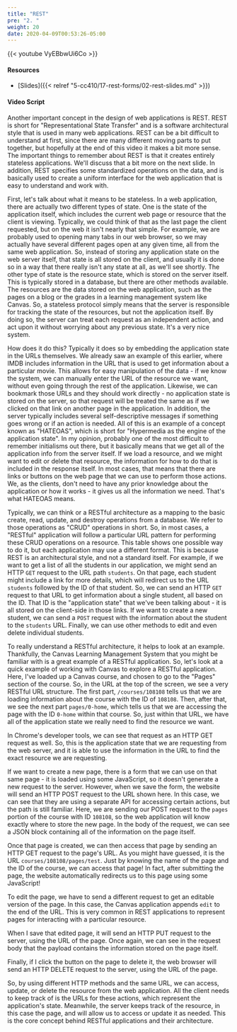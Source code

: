 ```yaml
---
title: "REST"
pre: "2. "
weight: 20
date: 2020-04-09T00:53:26-05:00
---
```


{{< youtube VyEBbwUi6Co >}}

#### Resources

* [Slides]({{< relref "5-cc410/17-rest-forms/02-rest-slides.md" >}})

#### Video Script

Another important concept in the design of web applications is REST. REST is short for "Representational State Transfer" and is a software architectural style that is used in many web applications. REST can be a bit difficult to understand at first, since there are many different moving parts to put together, but hopefully at the end of this video it makes a bit more sense. The important things to remember about REST is that it creates entirely stateless applications. We'll discuss that a bit more on the next slide. In addition, REST specifies some standardized operations on the data, and is basically used to create a uniform interface for the web application that is easy to understand and work with.

First, let's talk about what it means to be stateless. In a web application, there are actually two different types of state. One is the state of the application itself, which includes the current web page or resource that the client is viewing. Typically, we could think of that as the last page the client requested, but on the web it isn't nearly that simple. For example, we are probably used to opening many tabs in our web browser, so we may actually have several different pages open at any given time, all from the same web application. So, instead of storing any application state on the web server itself, that state is all stored on the client, and usually it is done so in a way that there really isn't any state at all, as we'll see shortly. The other type of state is the resource state, which is stored on the server itself. This is typically stored in a database, but there are other methods available. The resources are the data stored on the web application, such as the pages on a blog or the grades in a learning management system like Canvas. So, a stateless protocol simply means that the server is responsible for tracking the state of the resources, but not the application itself. By doing so, the server can treat each request as an independent action, and act upon it without worrying about any previous state. It's a very nice system.

How does it do this? Typically it does so by embedding the application state in the URLs themselves. We already saw an example of this earlier, where IMDB includes information in the URL that is used to get information about a particular movie. This allows for easy manipulation of the data - if we know the system, we can manually enter the URL of the resource we want, without even going through the rest of the application. Likewise, we can bookmark those URLs and they should work directly - no application state is stored on the server, so that request will be treated the same as if we clicked on that link on another page in the application. In addition, the server typically includes several self-descriptive messages if something goes wrong or if an action is needed. All of this is an example of a concept known as "HATEOAS", which is short for "Hypermedia as the engine of the application state". In my opinion, probably one of the most difficult to remember initialisms out there, but it basically means that we get all of the application info from the server itself. If we load a resource, and we might want to edit or delete that resource, the information for how to do that is included in the response itself. In most cases, that means that there are links or buttons on the web page that we can use to perform those actions. We, as the clients, don't need to have any prior knowledge about the application or how it works - it gives us all the information we need. That's what HATEOAS means.

Typically, we can think or a RESTful architecture as a mapping to the basic create, read, update, and destroy operations from a database. We refer to those operations as "CRUD" operations in short. So, in most cases, a "RESTful" application will follow a particular URL pattern for performing these CRUD operations on a resource. This table shows one possible way to do it, but each application may use a different format. This is because REST is an architectural style, and not a standard itself. For example, if we want to get a list of all the students in our application, we might send an HTTP `GET` request to the URL path `students`. On that page, each student might include a link for more details, which will redirect us to the URL `students` followed by the ID of that student. So, we can send an HTTP `GET` request to that URL to get information about a single student, all based on the ID. That ID is the "application state" that we've been talking about - it is all stored on the client-side in those links. If we want to create a new student, we can send a `POST` request with the information about the student to the `students` URL. Finally, we can use other methods to edit and even delete individual students. 

To really understand a RESTful architecture, it helps to look at an example. Thankfully, the Canvas Learning Management System that you might be familiar with is a great example of a RESTful application. So, let's look at a quick example of working with Canvas to explore a RESTful application. Here, I've loaded up a Canvas course, and chosen to go to the "Pages" section of the course. So, in the URL at the top of the screen, we see a very RESTful URL structure. The first part, `/courses/108108` tells us that we are loading information about the course with the ID of `108108`. Then, after that, we see the next part `pages/0-home`, which tells us that we are accessing the page with the ID `0-home` within that course. So, just within that URL, we have all of the application state we really need to find the resource we want. 

In Chrome's developer tools, we can see that request as an HTTP GET request as well. So, this is the application state that we are requesting from the web server, and it is able to use the information in the URL to find the exact resource we are requesting.

If we want to create a new page, there is a form that we can use on that same page - it is loaded using some JavaScript, so it doesn't generate a new request to the server. However, when we save the form, the website will send an HTTP POST request to the URL shown here. In this case, we can see that they are using a separate API for accessing certain actions, but the path is still familiar. Here, we are sending our POST request to the `pages` portion of the course with ID `108108`, so the web application will know exactly where to store the new page. In the body of the request, we can see a JSON block containing all of the information on the page itself. 

Once that page is created, we can then access that page by sending an HTTP GET request to the page's URL. As you might have guessed, it is the URL `courses/108108/pages/test`. Just by knowing the name of the page and the ID of the course, we can access that page! In fact, after submitting the page, the website automatically redirects us to this page using some JavaScript!

To edit the page, we have to send a different request to get an editable version of the page. In this case, the Canvas application appends `edit` to the end of the URL. This is very common in REST applications to represent pages for interacting with a particular resource. 

When I save that edited page, it will send an HTTP PUT request to the server, using the URL of the page. Once again, we can see in the request body that the payload contains the information stored on the page itself. 

Finally, if I click the button on the page to delete it, the web browser will send an HTTP DELETE request to the server, using the URL of the page. 

So, by using different HTTP methods and the same URL, we can access, update, or delete the resource from the web application. All the client needs to keep track of is the URLs for these actions, which represent the application's state. Meanwhile, the server keeps track of the resource, in this case the page, and will allow us to access or update it as needed. This is the core concept behind RESTful applications and their architecture. 

